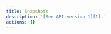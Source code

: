 ```yaml
---
title: Snapshots
description: '[See API version 1][1].'
actions: {}
---
```

[1]: /api/v1/snapshots/
